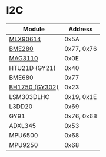 # I2C

| Module                        | Address       |
|       ---                     |       ---     |
| [MLX90614](./../MLX90614)     | 0x5A          |
| [BME280](./../BME280)         | 0x77, 0x76    |
| [MAG3110](./../MAG3110)       | 0x0E          |
| HTU21D (GY21)                 | 0x40          |
| BME680                        | 0x77          |
| [BH1750 (GY302)](./../BH1750) | 0x23          |
| LSM303DLHC                    | 0x19, 0x1E    |
| L3DD20                        | 0x69          |
| GY91                          | 0x76, 0x68    |
| ADXL345                       | 0x53          |
| MPU6500                       | 0x68          |
| MPU9250                       | 0x68          |